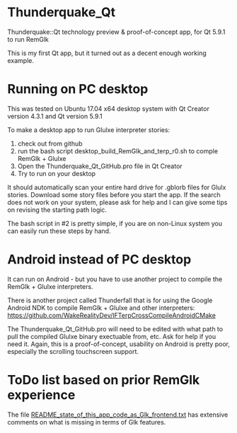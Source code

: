 # Thunderquake_Qt
Thunderquake::Qt technology preview &amp; proof-of-concept app, for Qt 5.9.1 to run RemGlk

This is my first Qt app, but it turned out as a decent enough working example.

# Running on PC desktop

This was tested on Ubuntu 17.04 x64 desktop system with Qt Creator version 4.3.1 and Qt version 5.9.1

To make a desktop app to run Glulxe interpreter stories:

1. check out from github
2. run the bash script desktop_build_RemGlk_and_terp_r0.sh to comple RemGlk + Glulxe
3. Open the Thunderquake_Qt_GitHub.pro file in Qt Creator
4. Try to run on your desktop

It should automatically scan your entire hard drive for .gblorb files for Glulx stories. Download some story files before you start the app. If the search does not work on your system, please ask for help and I can give some tips on revising the starting path logic.

The bash script in #2 is pretty simple, if you are on non-Linux system you can easily run these steps by hand.

# Android instead of PC desktop

It can run on Android - but you have to use another project to compile the RemGlk + Glulxe interpreters.

There is another project called Thunderfall that is for using the Google Android NDK to compile RemGlk + Glulxe and other interpreters:
  https://github.com/WakeRealityDev/IFTerpCrossCompileAndroidCMake

The Thunderquake_Qt_GitHub.pro will need to be edited with what path to pull the compiled Glulxe binary exectuable from, etc. Ask for help if you need it.  Again, this is a proof-of-concept, usability on Android is pretty poor, especially the scrolling touchscreen support.


# ToDo list based on prior RemGlk experience

The file [README_state_of_this_app_code_as_Glk_frontend.txt](README_state_of_this_app_code_as_Glk_frontend.txt) has extensive comments on what is missing in terms of Glk features.
